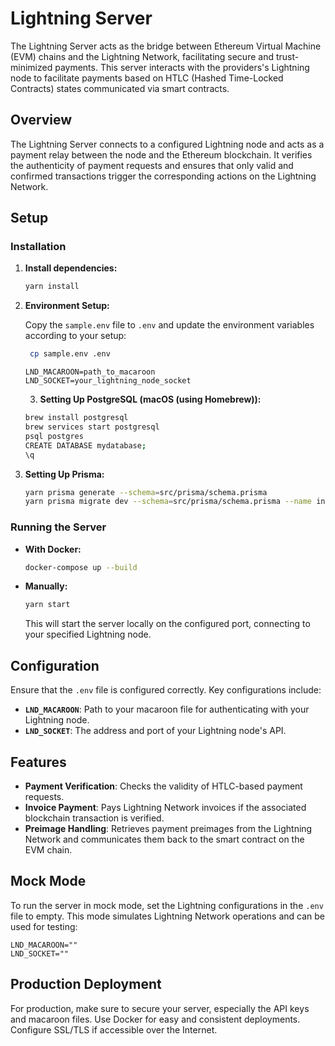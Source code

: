 # Lightning Server

The Lightning Server acts as the bridge between Ethereum Virtual Machine (EVM) chains and the Lightning Network, facilitating secure and trust-minimized payments. This server interacts with the providers's Lightning node to facilitate payments based on HTLC (Hashed Time-Locked Contracts) states communicated via smart contracts.

## Overview

The Lightning Server connects to a configured Lightning node and acts as a payment relay between the node and the Ethereum blockchain. It verifies the authenticity of payment requests and ensures that only valid and confirmed transactions trigger the corresponding actions on the Lightning Network.

## Setup

### Installation

1. **Install dependencies:**

   ```bash
   yarn install
   ```

2. **Environment Setup:**

   Copy the `sample.env` file to `.env` and update the environment variables according to your setup:

   ```bash
    cp sample.env .env
   ```

   ```plaintext
   LND_MACAROON=path_to_macaroon
   LND_SOCKET=your_lightning_node_socket
   ```

   3. **Setting Up PostgreSQL (macOS (using Homebrew)):**

   ```bash
   brew install postgresql
   brew services start postgresql
   psql postgres
   CREATE DATABASE mydatabase;
   \q
   ```

3. **Setting Up Prisma:**

   ```bash
   yarn prisma generate --schema=src/prisma/schema.prisma
   yarn prisma migrate dev --schema=src/prisma/schema.prisma --name init
   ```

### Running the Server

- **With Docker:**

  ```bash
  docker-compose up --build
  ```

- **Manually:**

  ```bash
  yarn start
  ```

  This will start the server locally on the configured port, connecting to your specified Lightning node.

## Configuration

Ensure that the `.env` file is configured correctly. Key configurations include:

- **`LND_MACAROON`**: Path to your macaroon file for authenticating with your Lightning node.
- **`LND_SOCKET`**: The address and port of your Lightning node's API.

## Features

- **Payment Verification**: Checks the validity of HTLC-based payment requests.
- **Invoice Payment**: Pays Lightning Network invoices if the associated blockchain transaction is verified.
- **Preimage Handling**: Retrieves payment preimages from the Lightning Network and communicates them back to the smart contract on the EVM chain.

## Mock Mode

To run the server in mock mode, set the Lightning configurations in the `.env` file to empty. This mode simulates Lightning Network operations and can be used for testing:

```plaintext
LND_MACAROON=""
LND_SOCKET=""
```

## Production Deployment

For production, make sure to secure your server, especially the API keys and macaroon files. Use Docker for easy and consistent deployments. Configure SSL/TLS if accessible over the Internet.
